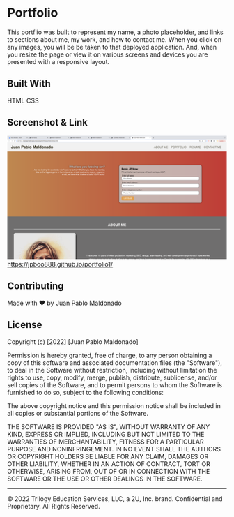# Portfolio

This portflio was built to represent my name, a photo placeholder, and links to sections about me, my work, and how to contact me.  When you click on any images, you will be be taken to that deployed application.  And, when you resize the page or view it on various screens and devices you are presented with a responsive layout.  

## Built With

HTML
CSS

## Screenshot & Link

![screenshot](./assets/images/portfolio%20screen%20shot.png)
https://jpboo888.github.io/portfolio1/

## Contributing

Made with ❤️ by Juan Pablo Maldonado

## License

Copyright (c) [2022] [Juan Pablo Maldonado]

Permission is hereby granted, free of charge, to any person obtaining a copy
of this software and associated documentation files (the "Software"), to deal
in the Software without restriction, including without limitation the rights
to use, copy, modify, merge, publish, distribute, sublicense, and/or sell
copies of the Software, and to permit persons to whom the Software is
furnished to do so, subject to the following conditions:

The above copyright notice and this permission notice shall be included in all
copies or substantial portions of the Software.

THE SOFTWARE IS PROVIDED "AS IS", WITHOUT WARRANTY OF ANY KIND, EXPRESS OR
IMPLIED, INCLUDING BUT NOT LIMITED TO THE WARRANTIES OF MERCHANTABILITY,
FITNESS FOR A PARTICULAR PURPOSE AND NONINFRINGEMENT. IN NO EVENT SHALL THE
AUTHORS OR COPYRIGHT HOLDERS BE LIABLE FOR ANY CLAIM, DAMAGES OR OTHER
LIABILITY, WHETHER IN AN ACTION OF CONTRACT, TORT OR OTHERWISE, ARISING FROM,
OUT OF OR IN CONNECTION WITH THE SOFTWARE OR THE USE OR OTHER DEALINGS IN THE
SOFTWARE.

- - -
© 2022 Trilogy Education Services, LLC, a 2U, Inc. brand. Confidential and Proprietary. All Rights Reserved.